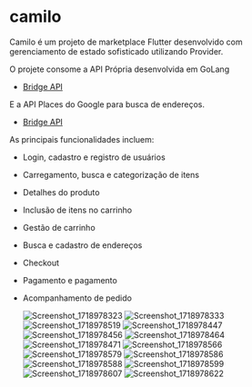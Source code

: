 # camilo

Camilo é um projeto de marketplace Flutter desenvolvido com gerenciamento de estado sofisticado utilizando Provider.

O projete consome a API Própria desenvolvida em GoLang

- [Bridge API](https://github.com/oginoino/bridge)

E a API Places do Google para busca de endereços.

- [Bridge API](https://developers.google.com/maps/documentation/places/web-service/query?hl=pt-br)


As principais funcionalidades incluem:

 - Login, cadastro e registro de usuários
 - Carregamento, busca e categorização de itens
 - Detalhes do produto
 - Inclusão de itens no carrinho
 - Gestão de carrinho
 - Busca e cadastro de endereços
 - Checkout
 - Pagamento e pagamento
 - Acompanhamento de pedido


   ![Screenshot_1718978323](https://github.com/oginoino/camilo/assets/146914636/cba32c6a-28d8-4653-88b0-a0c6844db634)
   ![Screenshot_1718978333](https://github.com/oginoino/camilo/assets/146914636/bcd26ab5-d3ad-43ac-942a-84f40a7b8ff5)
   ![Screenshot_1718978519](https://github.com/oginoino/camilo/assets/146914636/5e00c6c8-e256-4f64-89ae-f91b6d747c70)
   ![Screenshot_1718978447](https://github.com/oginoino/camilo/assets/146914636/917c801c-5b84-4b76-bd57-d427da5c65c8)
   ![Screenshot_1718978456](https://github.com/oginoino/camilo/assets/146914636/7a6c67a5-d4ed-4d9e-979b-a0d608ba9920)
   ![Screenshot_1718978464](https://github.com/oginoino/camilo/assets/146914636/b4eb87ed-092a-4af4-8cd1-4cc9c99af8b4)
   ![Screenshot_1718978471](https://github.com/oginoino/camilo/assets/146914636/2258c94a-2be0-47e5-a5b9-052a0288df30)
   ![Screenshot_1718978566](https://github.com/oginoino/camilo/assets/146914636/239aafad-8755-4f23-92ef-ab00a5a7d134)
   ![Screenshot_1718978579](https://github.com/oginoino/camilo/assets/146914636/2cc43da0-c93e-4210-8a25-aa247ca16002)
   ![Screenshot_1718978586](https://github.com/oginoino/camilo/assets/146914636/bd409f8a-de3c-49c1-b517-29a4bab9c047)
   ![Screenshot_1718978588](https://github.com/oginoino/camilo/assets/146914636/75ac1540-f47a-40f1-a111-6424592dec86)
   ![Screenshot_1718978599](https://github.com/oginoino/camilo/assets/146914636/d577bded-0e8c-461a-b33a-48df5bd9d654)
   ![Screenshot_1718978607](https://github.com/oginoino/camilo/assets/146914636/f5275509-e85d-4608-b8c8-b1ef13f3a24f)
   ![Screenshot_1718978622](https://github.com/oginoino/camilo/assets/146914636/8e614141-7db0-4944-aa44-2e1a1897fab2)


